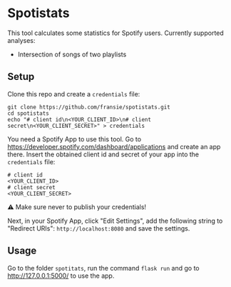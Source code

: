 # Spotistats

This tool calculates some statistics for Spotify users. Currently supported analyses:

- Intersection of songs of two playlists

## Setup

Clone this repo and create a `credentials` file:

```
git clone https://github.com/fransie/spotistats.git
cd spotistats
echo "# client id\n<YOUR_CLIENT_ID>\n# client secret\n<YOUR_CLIENT_SECRET>" > credentials
```

You need a Spotify App to use this tool. Go to https://developer.spotify.com/dashboard/applications and create an app there.
Insert the obtained client id and secret of your app into the `credentials` file:

```
# client id
<YOUR_CLIENT_ID>
# client secret
<YOUR_CLIENT_SECRET>
```

:warning: Make sure never to publish your credentials!

Next, in your Spotify App, click "Edit Settings", add the following string to "Redirect URIs":
`http://localhost:8080` and save the settings.

## Usage

Go to the folder `spotitats`, run the command `flask run` and go to http://127.0.0.1:5000/ to use the app.